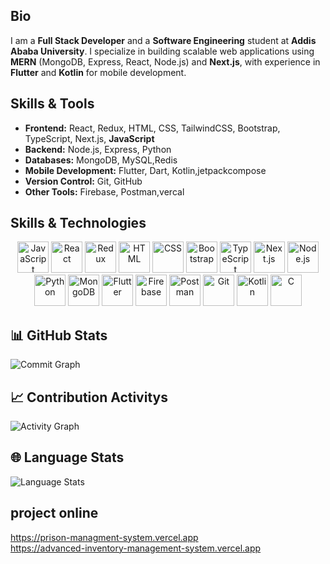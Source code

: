 ## Bio
I am a **Full Stack Developer** and a **Software Engineering** student at **Addis Ababa University**. I specialize in building scalable web applications using **MERN** (MongoDB, Express, React, Node.js) and **Next.js**, with experience in **Flutter** and **Kotlin** for mobile development.

## Skills & Tools
- **Frontend:** React, Redux, HTML, CSS, TailwindCSS, Bootstrap, TypeScript, Next.js, **JavaScript**
- **Backend:** Node.js, Express, Python
- **Databases:** MongoDB, MySQL,Redis
- **Mobile Development:** Flutter, Dart, Kotlin,jetpackcompose    
- **Version Control:** Git, GitHub
- **Other Tools:** Firebase, Postman,vercal

## Skills & Technologies
<p align="center">
  <span class="icon"><img src="https://cdn.jsdelivr.net/gh/devicons/devicon/icons/javascript/javascript-original.svg" alt="JavaScript" width="50" height="50"/></span>
  <span class="icon"><img src="https://cdn.jsdelivr.net/gh/devicons/devicon/icons/react/react-original.svg" alt="React" width="50" height="50"/></span>
  <span class="icon"><img src="https://cdn.jsdelivr.net/gh/devicons/devicon/icons/redux/redux-original.svg" alt="Redux" width="50" height="50"/></span>
  <span class="icon"><img src="https://cdn.jsdelivr.net/gh/devicons/devicon/icons/html5/html5-original.svg" alt="HTML" width="50" height="50"/></span>
  <span class="icon"><img src="https://cdn.jsdelivr.net/gh/devicons/devicon/icons/css3/css3-original.svg" alt="CSS" width="50" height="50"/></span>
  <span class="icon"><img src="https://cdn.jsdelivr.net/gh/devicons/devicon/icons/bootstrap/bootstrap-original.svg" alt="Bootstrap" width="50" height="50"/></span>
  <span class="icon"><img src="https://cdn.jsdelivr.net/gh/devicons/devicon/icons/typescript/typescript-original.svg" alt="TypeScript" width="50" height="50"/></span>
  <span class="icon"><img src="https://cdn.jsdelivr.net/gh/devicons/devicon/icons/nextjs/nextjs-original.svg" alt="Next.js" width="50" height="50"/></span>
  <span class="icon"><img src="https://cdn.jsdelivr.net/gh/devicons/devicon/icons/nodejs/nodejs-original.svg" alt="Node.js" width="50" height="50"/></span>
  <span class="icon"><img src="https://cdn.jsdelivr.net/gh/devicons/devicon/icons/python/python-original.svg" alt="Python" width="50" height="50"/></span>
  <span class="icon"><img src="https://cdn.jsdelivr.net/gh/devicons/devicon/icons/mongodb/mongodb-original.svg" alt="MongoDB" width="50" height="50"/></span>
  <span class="icon"><img src="https://cdn.jsdelivr.net/gh/devicons/devicon/icons/flutter/flutter-original.svg" alt="Flutter" width="50" height="50"/></span>
  <span class="icon"><img src="https://cdn.jsdelivr.net/gh/devicons/devicon/icons/firebase/firebase-plain.svg" alt="Firebase" width="50" height="50"/></span>
  <span class="icon"><img src="https://cdn.jsdelivr.net/gh/devicons/devicon/icons/postman/postman-plain.svg" alt="Postman" width="50" height="50"/></span>
  <span class="icon"><img src="https://cdn.jsdelivr.net/gh/devicons/devicon/icons/git/git-original.svg" alt="Git" width="50" height="50"/></span>
  <span class="icon"><img src="https://cdn.jsdelivr.net/gh/devicons/devicon/icons/kotlin/kotlin-original.svg" alt="Kotlin" width="50" height="50"/></span>
  <span class="icon"><img src="https://cdn.jsdelivr.net/gh/devicons/devicon/icons/c/c-original.svg" alt="C" width="50" height="50"/></span>
</p>

## 📊 GitHub Stats
![Commit Graph](https://github-readme-stats.vercel.app/api?username=nahom-zenebe&show_icons=true&count_private=true&theme=radical)

## 📈 Contribution Activitys
![Activity Graph](https://github-readme-activity-graph.vercel.app/graph?username=nahom-zenebe&theme=github&hide_border=true&area=true)

## 🌐 Language Stats
![Language Stats](https://github-readme-stats.vercel.app/api/top-langs/?username=nahom-zenebe&langs_count=10&layout=compact&theme=radical)

## project online 
https://prison-managment-system.vercel.app<br>
https://advanced-inventory-management-system.vercel.app








